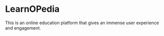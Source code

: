 # LearnOPedia
This is an online education platform that gives an immense user experience and engagement.

